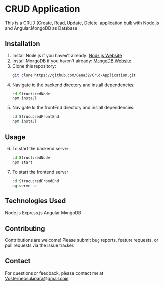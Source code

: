 # CRUD Application

This is a CRUD (Create, Read, Update, Delete) application built with Node.js and Angular.MongoDB as Database

## Installation

1. Install Node.js if you haven't already: [Node.js Website](https://nodejs.org/)
2. Install MongoDB if you haven't already: [MongoDB Website](https://www.mongodb.com/try/download/community)
3. Clone this repository:
   ```bash
   git clone https://github.com/Gana32/Crud-Application.git

4. Navigate to the backend directory and install dependencies:
   ```bash
   cd StructuredNode
   npm install

5. Navigate to the frontEnd directory and install dependencies:
    ```bash
   cd StrucutredFrontEnd
   npm install

## Usage
6. To start the backend server:
   ```bash
   cd StructuredNode
   npm start

7. To start the frontend server
   ```bash
   cd StrucutredFrondEnd
   ng serve -o

## Technologies Used
Node.js
Express.js
Angular
MongoDB

## Contributing
Contributions are welcome! Please submit bug reports, feature requests, or pull requests via the issue tracker.

## Contact
For questions or feedback, please contact me at Vosterneosulapara@gmail.com.
    
   
   
  

    

 
   




